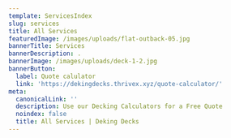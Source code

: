 ```yaml
---
template: ServicesIndex
slug: services
title: All Services
featuredImage: /images/uploads/flat-outback-05.jpg
bannerTitle: Services
bannerDescription: .
bannerImage: /images/uploads/deck-1-2.jpg
bannerButton:
  label: Quote calulator
  link: 'https://dekingdecks.thrivex.xyz/quote-calculator/'
meta:
  canonicalLink: ''
  description: Use our Decking Calculators for a Free Quote
  noindex: false
  title: All Services | Deking Decks
---
```


